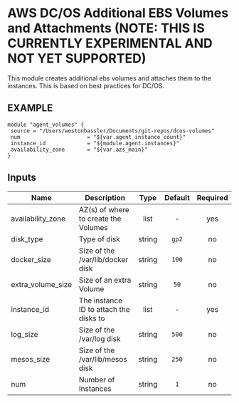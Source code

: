 AWS DC/OS Additional EBS Volumes and Attachments (NOTE: THIS IS CURRENTLY EXPERIMENTAL AND NOT YET SUPPORTED)
===========
This module creates additional ebs volumes and attaches them to the instances. This is based on best practices for DC/OS.

EXAMPLE
-------

```hcl
module "agent_volumes" {
 source = "/Users/westonbassler/Documents/git-repos/dcos-volumes"
 num                     = "${var.agent_instance_count}"
 instance_id             = "${module.agent.instances}"
 availability_zone       = "${var.azs_main}"
}
```


## Inputs

| Name | Description | Type | Default | Required |
|------|-------------|:----:|:-----:|:-----:|
| availability_zone | AZ(s) of where to create the Volumes | list | - | yes |
| disk_type | Type of disk | string | `gp2` | no |
| docker_size | Size of the /var/lib/docker disk | string | `100` | no |
| extra_volume_size | Size of an extra Volume | string | `50` | no |
| instance_id | The instance ID to attach the disks to | list | - | yes |
| log_size | Size of the /var/log disk | string | `500` | no |
| mesos_size | Size of the /var/lib/mesos disk | string | `250` | no |
| num | Number of Instances | string | `1` | no |

